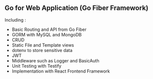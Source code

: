 ## Go for Web Application (Go Fiber Framework)

Including :
* Basic Routing and API from Go Fiber
* GORM with MySQL and MongoDB
* CRUD
* Static File and Template views
* dotenv to store sensitive data
* JWT
* Middleware such as Logger and BasicAuth
* Unit Testing with Testify
* Implementation with React Frontend Framework
